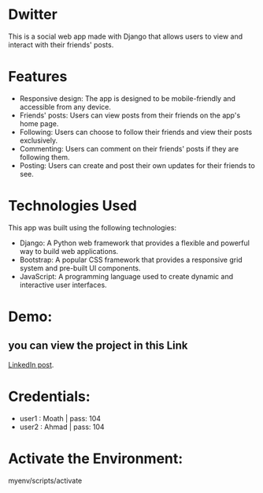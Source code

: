 # Dwitter
This is a social web app made with Django that allows users to view and interact with their friends' posts.

# Features
* Responsive design: The app is designed to be mobile-friendly and accessible from any device.
* Friends' posts: Users can view posts from their friends on the app's home page.
* Following: Users can choose to follow their friends and view their posts exclusively.
* Commenting: Users can comment on their friends' posts if they are following them.
* Posting: Users can create and post their own updates for their friends to see.

# Technologies Used
This app was built using the following technologies:

* Django: A Python web framework that provides a flexible and powerful way to build web applications.
* Bootstrap: A popular CSS framework that provides a responsive grid system and pre-built UI components.
* JavaScript: A programming language used to create dynamic and interactive user interfaces.

# Demo:
## you can view the project in this Link
[LinkedIn post](https://www.linkedin.com/feed/update/urn:li:activity:7011078600284114944/?updateEntityUrn=urn%3Ali%3Afs_updateV2%3A%28urn%3Ali%3Aactivity%3A7011078600284114944%2CFEED_DETAIL%2CEMPTY%2CDEFAULT%2Cfalse%29).

# Credentials:
* user1 : Moath | pass: 104
* user2 : Ahmad | pass: 104

# Activate the Environment:
myenv/scripts/activate


